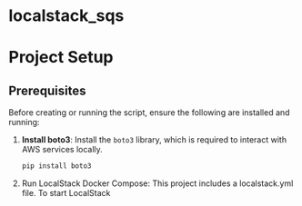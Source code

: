 # localstack_sqs

# Project Setup

## Prerequisites
Before creating or running the script, ensure the following are installed and running:

1. **Install boto3**:
   Install the `boto3` library, which is required to interact with AWS services locally.
   ```bash
   pip install boto3

2. Run LocalStack Docker Compose: This project includes a localstack.yml file. To start LocalStack
